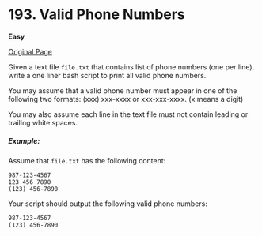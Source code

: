 # 193. Valid Phone Numbers

**Easy**

[Original Page](https://leetcode.com/problems/valid-phone-numbers/)

Given a text file `file.txt` that contains list of phone numbers (one per line), write a one liner bash script to print all valid phone numbers.

You may assume that a valid phone number must appear in one of the following two formats: (xxx) xxx-xxxx or xxx-xxx-xxxx. (x means a digit)

You may also assume each line in the text file must not contain leading or trailing white spaces.

##### Example:

Assume that `file.txt` has the following content:

```
987-123-4567
123 456 7890
(123) 456-7890
```

Your script should output the following valid phone numbers:

```
987-123-4567
(123) 456-7890
```
